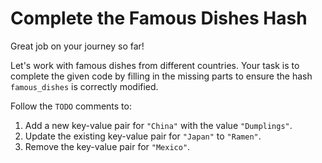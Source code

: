 # Complete the Famous Dishes Hash

Great job on your journey so far!

Let's work with famous dishes from different countries. Your task is to complete the given code by filling in the missing parts to ensure the hash `famous_dishes` is correctly modified.

Follow the `TODO` comments to:

1. Add a new key-value pair for `"China"` with the value `"Dumplings"`.
2. Update the existing key-value pair for `"Japan"` to `"Ramen"`.
3. Remove the key-value pair for `"Mexico"`.